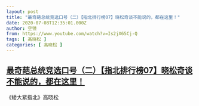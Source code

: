 ```yaml
---
layout: post
title: "最奇葩总统竞选口号（二）【指北排行榜07】晓松奇谈不能说的，都在这里！"
date: 2020-07-08T12:35:01.000Z
author: 空镜
from: https://www.youtube.com/watch?v=Is2jX65Cj-Q
tags: [ 高晓松 ]
categories: [ 高晓松 ]
---
```

<!--1594211701000-->
[最奇葩总统竞选口号（二）【指北排行榜07】晓松奇谈不能说的，都在这里！](https://www.youtube.com/watch?v=Is2jX65Cj-Q)
------

<div>
《矮大紧指北》高晓松
</div>
